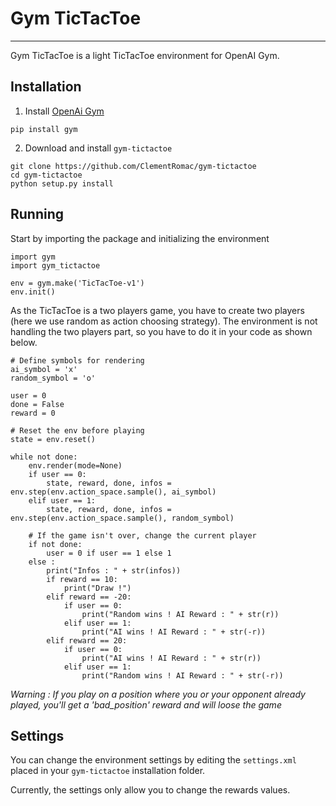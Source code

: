 # Gym TicTacToe
---------
Gym TicTacToe is a light TicTacToe environment for OpenAI Gym.

## Installation
1. Install [OpenAi Gym](https://github.com/openai/gym)
```
pip install gym
```

2. Download and install `gym-tictactoe`
```
git clone https://github.com/ClementRomac/gym-tictactoe
cd gym-tictactoe
python setup.py install
```

## Running
Start by importing the package and initializing the environment
```
import gym
import gym_tictactoe

env = gym.make('TicTacToe-v1')  
env.init()
```

As the TicTacToe is a two players game, you have to create two players (here we use random as action choosing strategy). The environment is not handling the two players part, so you have to do it in your code as shown below.
```
# Define symbols for rendering
ai_symbol = 'x'
random_symbol = 'o'

user = 0
done = False
reward = 0

# Reset the env before playing
state = env.reset()

while not done:
    env.render(mode=None)
    if user == 0:
        state, reward, done, infos = env.step(env.action_space.sample(), ai_symbol)
    elif user == 1:
        state, reward, done, infos = env.step(env.action_space.sample(), random_symbol)
       
    # If the game isn't over, change the current player
    if not done:
        user = 0 if user == 1 else 1
    else :
        print("Infos : " + str(infos))
        if reward == 10:
            print("Draw !")
        elif reward == -20:
            if user == 0:
                print("Random wins ! AI Reward : " + str(r))
            elif user == 1:
                print("AI wins ! AI Reward : " + str(-r))
        elif reward == 20:
            if user == 0:
                print("AI wins ! AI Reward : " + str(r))
            elif user == 1:
                print("Random wins ! AI Reward : " + str(-r))

```

*Warning : If you play on a position where you or your opponent already played, you'll get a 'bad_position' reward and will loose the game*

## Settings
You can change the environment settings by editing the `settings.xml` placed in your `gym-tictactoe` installation folder.

Currently, the settings only allow you to change the rewards values.